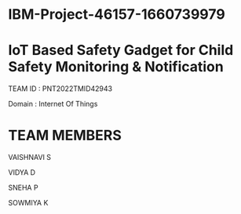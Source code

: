 # IBM-Project-46157-1660739979
# IoT Based Safety Gadget for Child Safety Monitoring &amp; Notification
  
  
  TEAM ID : PNT2022TMID42943
  
  
  Domain  : Internet Of Things
  
  
# TEAM MEMBERS


VAISHNAVI S



VIDYA D



SNEHA P



SOWMIYA K


  
